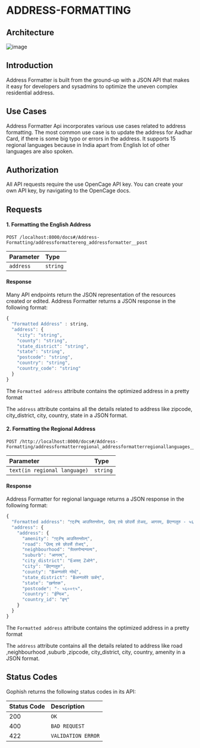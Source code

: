 # ADDRESS-FORMATTING


## Architecture
![image](https://user-images.githubusercontent.com/60667917/139524901-0a25e1ba-6038-4600-8f88-ec42369715c8.png)



## Introduction

Address Formatter is built from the ground-up with a JSON API that makes it easy for developers and sysadmins to optimize the uneven complex residential address.


## Use Cases

Address Formatter Api incorporates various use cases related to address formatting. The most common use case is to update the address for Aadhar Card, if there is some big typo or errors in the address. It supports 15 regional languages because in India apart from English lot of other languages are also spoken.


## Authorization

All API requests require the use OpenCage API key. You can create your own API key, by navigating to the OpenCage docs.

## Requests

#### 1. Formatting the English Address
```http
POST /localhost:8000/docs#/Address-Formatting/addressformattereng_addressformatter__post
```

| Parameter | Type 
| :--- | :--- |
| `address` | `string` | 

#### Response

Many API endpoints return the JSON representation of the resources created or edited. Address Formatter returns a JSON response in the following format:

```javascript
{
  "Formatted Address" : string,
  "address": {
    "city": "string",
    "county": "string",
    "state_district": "string",
    "state": "string",
    "postcode": "string",
    "country": "string",
    "country_code": "string"
  }
}
```

The `Formatted address` attribute contains the optimized address in a pretty format

The `address` attribute contains all the details related to address like  zipcode, city_district, city, country, state in a JSON format.


#### 2. Formatting the Regional Address

```http
POST /http://localhost:8000/docs#/Address-Formatting/addressformatterregional_addressformatterregionallanguages__post
```

| Parameter | Type 
| :--- | :--- |
| `text(in regional language)` | `string` | 

#### Response

Address Formatter for regional language returns a JSON response in the following format:

```javascript
{
  "Formatted address": "ग़्ट्ःPष् आउस्तिन्तोव्न्, Oल्द् ऱचे छोउर्से ऱोअद्, आगरम्, Bएन्गलुरु - ५६००९५, ख़र्नतक, ईन्दिअ",
  "address": {
    "address": {
      "amenity": "ग़्ट्ःPष् आउस्तिन्तोव्न्",
      "road": "Oल्द् ऱचे छोउर्से ऱोअद्",
      "neighbourhood": "य़ेल्लगोन्दन्पल्य",
      "suburb": "आगरम्",
      "city_district": "Eअस्त् Zओने",
      "city": "Bएन्गलुरु",
      "county": "Bअन्गलोरे णोर्थ्",
      "state_district": "Bअन्गलोरे ऊर्बन्",
      "state": "ख़र्नतक",
      "postcode": "- ५६००९५",
      "country": "ईन्दिअ",
      "country_id": "इन्"
    }
  }
}
```

The `Formatted address` attribute contains the optimized address in a pretty format

The `address` attribute contains all the details related to address like road ,neighbourhood ,suburb ,zipcode, city_district, city, country, amenity in a JSON format.

## Status Codes

Gophish returns the following status codes in its API:

| Status Code | Description |
| :--- | :--- |
| 200 | `OK` |
| 400 | `BAD REQUEST` |
| 422 | `VALIDATION ERROR` |


